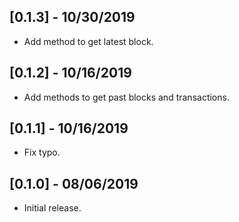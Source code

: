 ## [0.1.3] - 10/30/2019

* Add method to get latest block.

## [0.1.2] - 10/16/2019

* Add methods to get past blocks and transactions.

## [0.1.1] - 10/16/2019

* Fix typo.

## [0.1.0] - 08/06/2019

* Initial release.
